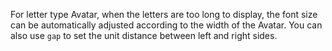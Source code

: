 For letter type Avatar, when the letters are too long to display, the font size can be automatically adjusted according to the width of the Avatar. You can also use `gap` to set the unit distance between left and right sides.